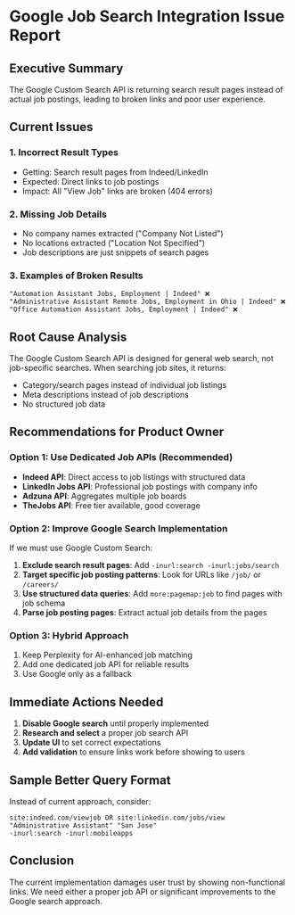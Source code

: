 # Google Job Search Integration Issue Report

## Executive Summary
The Google Custom Search API is returning search result pages instead of actual job postings, leading to broken links and poor user experience.

## Current Issues

### 1. **Incorrect Result Types**
- Getting: Search result pages from Indeed/LinkedIn
- Expected: Direct links to job postings
- Impact: All "View Job" links are broken (404 errors)

### 2. **Missing Job Details**
- No company names extracted ("Company Not Listed")
- No locations extracted ("Location Not Specified")
- Job descriptions are just snippets of search pages

### 3. **Examples of Broken Results**
```
"Automation Assistant Jobs, Employment | Indeed" ❌
"Administrative Assistant Remote Jobs, Employment in Ohio | Indeed" ❌
"Office Automation Assistant Jobs, Employment | Indeed" ❌
```

## Root Cause Analysis

The Google Custom Search API is designed for general web search, not job-specific searches. When searching job sites, it returns:
- Category/search pages instead of individual job listings
- Meta descriptions instead of job descriptions
- No structured job data

## Recommendations for Product Owner

### Option 1: Use Dedicated Job APIs (Recommended)
- **Indeed API**: Direct access to job listings with structured data
- **LinkedIn Jobs API**: Professional job postings with company info
- **Adzuna API**: Aggregates multiple job boards
- **TheJobs API**: Free tier available, good coverage

### Option 2: Improve Google Search Implementation
If we must use Google Custom Search:
1. **Exclude search result pages**: Add `-inurl:search -inurl:jobs/search`
2. **Target specific job posting patterns**: Look for URLs like `/job/` or `/careers/`
3. **Use structured data queries**: Add `more:pagemap:job` to find pages with job schema
4. **Parse job posting pages**: Extract actual job details from the pages

### Option 3: Hybrid Approach
1. Keep Perplexity for AI-enhanced job matching
2. Add one dedicated job API for reliable results
3. Use Google only as a fallback

## Immediate Actions Needed

1. **Disable Google search** until properly implemented
2. **Research and select** a proper job search API
3. **Update UI** to set correct expectations
4. **Add validation** to ensure links work before showing to users

## Sample Better Query Format
Instead of current approach, consider:
```
site:indeed.com/viewjob OR site:linkedin.com/jobs/view 
"Administrative Assistant" "San Jose" 
-inurl:search -inurl:mobileapps
```

## Conclusion
The current implementation damages user trust by showing non-functional links. We need either a proper job API or significant improvements to the Google search approach.